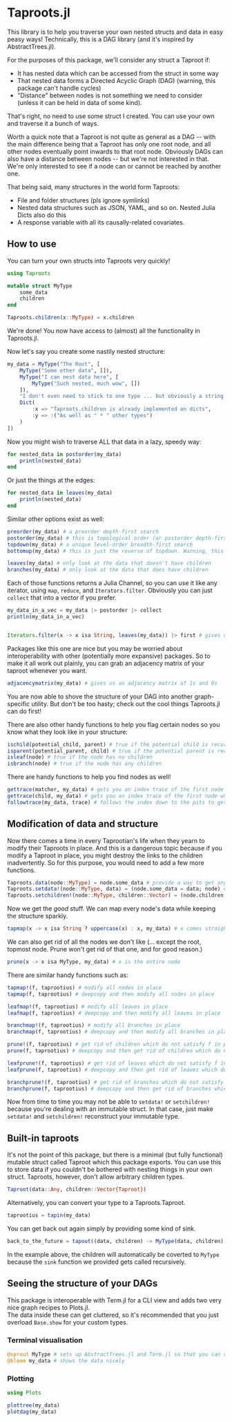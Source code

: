 # Taproots.jl

This library is to help you traverse your own nested structs and data in easy peasy ways! 
Technically, this is a DAG library (and it's inspired by AbstractTrees.jl). 

For the purposes of this package, we'll consider any struct a Taproot if:

- It has nested data which can be accessed from the struct in some way
- That nested data forms a Directed Acyclic Graph (DAG) (warning, this package can't handle cycles)
- "Distance" between nodes is not something we need to consider (unless it can be held in data of some kind). 

That's right, no need to use some struct I created. You can use your own and traverse it a bunch of ways. 

Worth a quick note that a Taproot is not quite as general as a DAG -- with the main difference being that a Taproot has only one root node, and all other nodes eventually point inwards to that root node. Obviously DAGs can also have a distance between nodes -- but we're not interested in that. We're only interested to see if a node can or cannot be reached by another one. 

That being said, many structures in the world form Taproots:

- File and folder structures (pls ignore symlinks)
- Nested data structures such as JSON, YAML, and so on. Nested Julia Dicts also do this
- A response variable with all its causally-related covariates. 

## How to use

You can turn your own structs into Taproots very quickly!

```julia
using Taproots

mutable struct MyType 
	some_data
	children
end

Taproots.children(x::MyType) = x.children 
```

We're done! You now have access to (almost) all the functionality in Taproots.jl. 

Now let's say you create some nastily nested structure: 

```julia
my_data = MyType("The Root", [
	MyType("Some other data", []),
	MyType("I can nest data here", [
		MyType("Such nested, much wow", [])
	]),
	"I don't even need to stick to one type ... but obviously a string has no children",
	Dict(
		:x => "Taproots.children is already implemented on dicts",
		:y => :("As well as " * " other types")
	)
])
```

Now you might wish to traverse ALL that data in a lazy, speedy way:

```julia 
for nested_data in postorder(my_data)
	println(nested_data)
end
```

Or just the things at the edges:

```julia 
for nested_data in leaves(my_data)
	println(nested_data)
end
```

Similar other options exist as well:

```julia
preorder(my_data) # a preorder depth-first search 
postorder(my_data) # this is topological order (or postorder depth-first search)
topdown(my_data) # a unique level-order breadth-first search
bottomup(my_data) # this is just the reverse of topdown. Warning, this one isn't lazy, and it produces a vector to remind you of that. 

leaves(my_data) # only look at the data that doesn't have children
branches(my_data) # only look at the data that does have children
```

Each of those functions returns a Julia Channel, so you can use it like any iterator, using `map`, `reduce`, and `Iterators.filter`. Obviously you can just `collect` that into a vector if you prefer.

```julia
my_data_in_a_vec = my_data |> postorder |> collect
println(my_data_in_a_vec)


Iterators.filter(x -> x isa String, leaves(my_data)) |> first # gives us the only string in the data structure ... "I don't even need to stick to one type ... but obviously a string has no children"
```

Packages like this one are nice but you may be worried about interoperability with other (potentially more expansive) packages. So to make it all work out plainly, you can grab an adjacency matrix of your taproot whenever you want.

```julia
adjacencymatrix(my_data) # gives us an adjacency matrix of 1s and 0s
```

You are now able to shove the structure of your DAG into another graph-specific utility. But don't be too hasty; check out the cool things Taproots.jl can do first!

There are also other handy functions to help you flag certain nodes so you know what they look like in your structure:

```julia
ischild(potential_child, parent) # true if the potential child is recursively a child of the parent. This can be slow if your Taproot is big.
isparent(potential_parent, child) # true if the potential parent is recursively a parent of the child. This can be slow if your Taproot is big.
isleaf(node) # true if the node has no children
isbranch(node) # true if the node has any children
```

There are handy functions to help you find nodes as well! 

```julia
gettrace(matcher, my_data) # gets you an index trace of the first node for which matcher(node) evaluates to true. Can be slow if your Taproot is big.
gettrace(child, my_data) # gets you an index trace of the first node which is equal to child. Can be slow if your Taproot is big.
followtrace(my_data, trace) # follows the index down to the pits to get you back whatever is in that index spot
```


## Modification of data and structure

Now there comes a time in every Taprootian's life when they yearn to modify their Taproots in place. And this is a dangerous topic because if you modify a Taproot in place, you might destroy the links to the children inadvertently. So for this purpose, you would need to add a few more functions. 

```julia
Taproots.data(node::MyType) = node.some_data # provide a way to get any auxiliary data (other than children) that your node might contain. Can simply return `node` or nothing at all. Doing this will unlock sinking your type to a Taproots.Taproot. 
Taproots.setdata!(node::MyType, data) = (node.some_data = data; node) # provide a way to set data in your node, if any. It can also do nothing. Once done, it must return `node`. This one unlocks `tapmap` and variants.
Taproots.setchildren!(node::MyType, children::Vector) = (node.children = children; node) # provide a way to set children in your node. This one unlocks `prune` and variants. 
````

Now we get the *good* stuff. We can map every node's data while keeping the structure sparkly. 

```julia
tapmap(x -> x isa String ? uppercase(x) : x, my_data) # x comes straight from Taproots.data(node). Warning! x itself is not a node, and as such the strings inside MyType also get converted. Pretty awesome, but be careful!
```

We can also get rid of all the nodes we don't like (... except the root, topmost node. Prune won't get rid of that one, and for good reason.)

```julia
prune(x -> x isa MyType, my_data) # x is the entire node
```

There are similar handy functions such as:

```julia
tapmap!(f, taprootius) # modify all nodes in place
tapmap(f, taprootius) # deepcopy and then modify all nodes in place

leafmap!(f, taprootius) # modify all leaves in place
leafmap(f, taprootius) # deepcopy and then modify all leaves in place

branchmap!(f, taprootius) # modify all branches in place
branchmap(f, taprootius) # deepcopy and then modify all branches in place

prune!(f, taprootius) # get rid of children which do not satisfy f in place
prune(f, taprootius) # deepcopy and then get rid of children which do not satisfy f in place

leafprune!(f, taprootius) # get rid of leaves which do not satisfy f in place
leafprune(f, taprootius) # deepcopy and then get rid of leaves which do not satisfy f in place

branchprune!(f, taprootius) # get rid of branches which do not satisfy f in place
branchprune(f, taprootius) # deepcopy and then get rid of branches which do not satisfy f in place
```

Now from time to time you may not be able to `setdata!` or `setchildren!` because you're dealing with an immutable struct. In that case, just make `setdata!` and `setchildren!` reconstruct your immutable type. 


## Built-in taproots

It's not the point of this package, but there is a minimal (but fully functional) mutable struct called Taproot which this package exports. You can use this to store data if you couldn't be bothered with nesting things in your own struct.
Taproots, however, don't allow arbitrary children types.

```julia
Taproot(data::Any, children::Vector{Taproot})
```

Alternatively, you can convert your type to a Taproots.Taproot. 

```julia
taprootius = tapin(my_data)
```

You can get back out again simply by providing some kind of sink. 

```julia
back_to_the_future = tapout((data, children) -> MyType(data, children), taprootius)
```

In the example above, the children will automatically be coverted to `MyType` because the `sink` function we provided gets called recursively. 

## Seeing the structure of your DAGs

This package is interoperable with Term.jl for a CLI view and adds two very nice graph recipes to Plots.jl.  
The data inside these can get cluttered, so it's recommended that you just overload `Base.show` for your custom types.

### Terminal visualisation

```julia
@sprout MyType # sets up AbstractTrees.jl and Term.jl so that you can call bloom if you want
@bloom my_data # shows the data nicely
```

### Plotting
```julia
using Plots

plottree(my_data)
plotdag(my_data)
```

